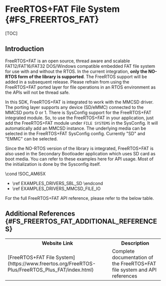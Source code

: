 # FreeRTOS+FAT File System {#FS_FREERTOS_FAT}

[TOC]

## Introduction

FreeRTOS+FAT is an open source, thread aware and scalable FAT12/FAT16/FAT32 DOS/Windows compatible embedded FAT file system for use with and without the RTOS. In the current integration, **only the NO-RTOS form of the library is supported**. The FreeRTOS support will be added in a subsequent release. Please refrain from using the FreeRTOS+FAT ported layer for file operations in an RTOS environment as the APIs will not be thread safe.

In this SDK, FreeRTOS+FAT is integrated to work with the MMCSD driver. The porting layer supports any device (SD/eMMC) connected to the MMCSD ports 0 or 1. There is SysConfig support for the FreeRTOS+FAT integrated module. So, to use the FreeRTOS+FAT in your application, just add the FreeRTOS+FAT module under `FILE SYSTEMS` in the SysConfig. It will automatically add an MMCSD instance. The underlying media can be selected in the FreeRTOS+FAT SysConfig config. Currently "SD" and "EMMC" can be selected.

Since the NO-RTOS version of the library is integrated, FreeRTOS+FAT is also used in the Secondary Bootloader application which uses SD card as boot media.
You can refer to these examples here for API usage. Most of the initialization is done by the Sysconfig itself.

\cond !SOC_AM65X
- \ref EXAMPLES_DRIVERS_SBL_SD
\endcond
- \ref EXAMPLES_DRIVERS_MMCSD_FILE_IO

For the full FreeRTOS+FAT API reference, please refer to the below table.

## Additional References {#FS_FREERTOS_FAT_ADDITIONAL_REFERENCES}

<table>
<tr>
    <th>Website Link
    <th>Description
</tr>
<tr>
    <td>[FreeRTOS+FAT File System](https://www.freertos.org/FreeRTOS-Plus/FreeRTOS_Plus_FAT/index.html)
    <td>Complete documentation of the FreeRTOS+FAT file system and API references
</tr>
</table>
